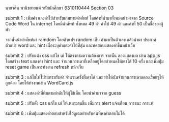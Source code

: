 นายวศิน พานิชยายนต์
รหัสนักศึกษา 6310110444
Section 03


submit 1 : เพิ่มคำ และคำใบ้สำหรับเกมทายคำศัพท์ โดยคำที่นำมาทั้งหมดนำมาจาก Source Code Word ใน internet โดยมีคำศัพท์ ทั้งหมด 49 คำ คำใบ้ 49 คำ และคำที่ 50 เป็นชื่อของผู้ทำ

จากนั้นนำคำศัพท์มา ramdom โดยตัวแปร random เก็บ ค่ามาเป็นตัวเลข แล้วนำมา ประกาศตัวแปร word และ hint เผื่อระบุคำและคำใบ้ที่สุ่ม และทดสอบแสดงค่าขึ้นหน้าเว็บ


submit 2 : ปรับแต่ง css แก้ไข ui ให้ตรงตามความต้องการ จากนั้น ลองแสดงผล ผ่าน app.js โดยสร้าง text แสดงค่า hint และ จำนวนการเดาที่เหลืออยู่โดยกำหนดให้เดาได้ 10 ครั้ง และเพิ่มปุ่ม reset game เป็นการทำงาน refresh หน้าเว็บ


submit 3 : แก้ไขให้โปรแกรมรับค่า จำนวนครั้งที่เดาได้ และ ทำให้นับจำนวนการเดาลดลงเรื่อยๆให้ถูกต้อง โดยให้ทำงานผ่าน WordCard.js


submit 4 : แสดงคำที่พิมตามลำดับให้ผู้ใช้เห็น โดยนำค่ามาจาก guess


submit 5 : ปรับตั้ง css แก้ไข ui ให้เหมาะสมขึ้น เพิ่มการ alert แจ้งเตือน การชนะ การแพ้


submit 6 : เพิ่มปุ่มแสดงคำตอบสำหรับไว้ดูเฉลยำหรับคนที่หาคำตอบไม่ได้